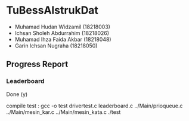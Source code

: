 # TuBessAlstrukDat

* Muhamad Hudan Widzamil (18218003) 
* Ichsan Sholeh Abdurrahim (18218026)
* Muhamad Ihza Faida Akbar (18218048)
* Garin Ichsan Nugraha (18218050)

## Progress Report
### Leaderboard
Done (y)

compile test : 
gcc -o test drivertest.c leaderboard.c ../Main/prioqueue.c ../Main/mesin_kar.c ../Main/mesin_kata.c
./test

